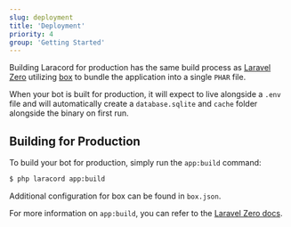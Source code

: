 ```yaml
---
slug: deployment
title: 'Deployment'
priority: 4
group: 'Getting Started'
---
```


Building Laracord for production has the same build process as [Laravel Zero](https://laravel-zero.com/) utilizing [box](https://github.com/box-project/box) to bundle the application into a single `PHAR` file.

When your bot is built for production, it will expect to live alongside a `.env` file and will automatically create a `database.sqlite` and `cache` folder alongside the binary on first run.

## Building for Production

To build your bot for production, simply run the `app:build` command:

```sh
$ php laracord app:build
```

Additional configuration for box can be found in `box.json`.

For more information on `app:build`, you can refer to the [Laravel Zero docs](https://laravel-zero.com/docs/build-a-standalone-application).
